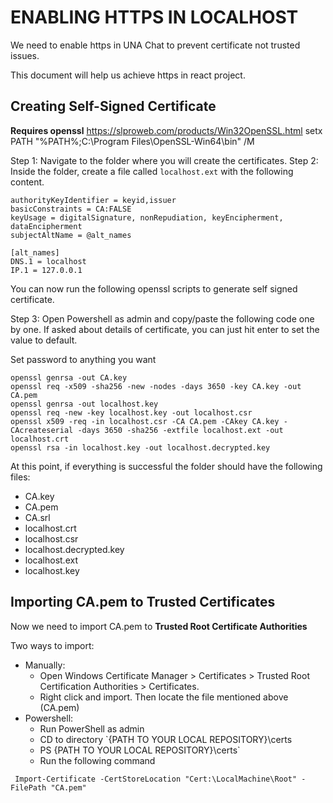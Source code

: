 # ENABLING HTTPS IN LOCALHOST
 We need to enable https in UNA Chat to prevent certificate not trusted issues.

This document will help us achieve https in react project.

## Creating Self-Signed Certificate


**Requires openssl**
https://slproweb.com/products/Win32OpenSSL.html
setx PATH "%PATH%;C:\Program Files\OpenSSL-Win64\bin" /M

Step 1: Navigate to the folder where you will create the certificates.
Step 2: Inside the folder, create a file called `localhost.ext` with the following content.
```
authorityKeyIdentifier = keyid,issuer
basicConstraints = CA:FALSE
keyUsage = digitalSignature, nonRepudiation, keyEncipherment, dataEncipherment
subjectAltName = @alt_names

[alt_names]
DNS.1 = localhost
IP.1 = 127.0.0.1
```

You can now run the following openssl scripts to generate self signed certificate.

Step 3: Open Powershell as admin and copy/paste the following code one by one. If asked about details of certificate, you can just hit enter to set the value to default.

Set password to anything you want
```
openssl genrsa -out CA.key
openssl req -x509 -sha256 -new -nodes -days 3650 -key CA.key -out CA.pem
openssl genrsa -out localhost.key
openssl req -new -key localhost.key -out localhost.csr
openssl x509 -req -in localhost.csr -CA CA.pem -CAkey CA.key -CAcreateserial -days 3650 -sha256 -extfile localhost.ext -out localhost.crt
openssl rsa -in localhost.key -out localhost.decrypted.key
```

At this point, if everything is successful the folder should have the following files:
  - CA.key
  - CA.pem
  - CA.srl
  - localhost.crt
  - localhost.csr
  - localhost.decrypted.key
  - localhost.ext
  - localhost.key
 
## Importing CA.pem to Trusted Certificates

 Now we need to import CA.pem to **Trusted Root Certificate Authorities**
 
 Two ways to import:
- Manually: 
    - Open Windows Certificate Manager > Certificates > Trusted Root Certification Authorities > Certificates.
    - Right click and import. Then locate the file mentioned above (CA.pem)
- Powershell:
    - Run PowerShell as admin
    - CD to directory `{PATH TO YOUR LOCAL REPOSITORY}\certs
    - PS {PATH TO YOUR LOCAL REPOSITORY}\certs`
    - Run the following command 
```
 Import-Certificate -CertStoreLocation "Cert:\LocalMachine\Root" -FilePath "CA.pem"
```

